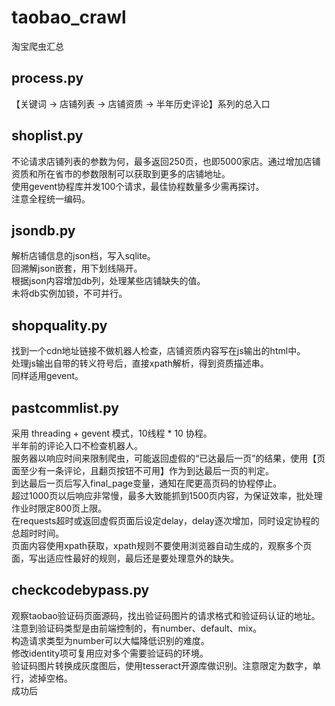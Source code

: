 # taobao_crawl
淘宝爬虫汇总

## process.py
【关键词 -> 店铺列表 -> 店铺资质 -> 半年历史评论】系列的总入口

## shoplist.py
不论请求店铺列表的参数为何，最多返回250页，也即5000家店。通过增加店铺资质和所在省市的参数限制可以获取到更多的店铺地址。</br>
使用gevent协程库并发100个请求，最佳协程数量多少需再探讨。</br>
注意全程统一编码。

## jsondb.py
解析店铺信息的json档，写入sqlite。</br>
回溯解json嵌套，用下划线隔开。</br>
根据json内容增加db列，处理某些店铺缺失的值。</br>
未将db实例加锁，不可并行。

## shopquality.py
找到一个cdn地址链接不做机器人检查，店铺资质内容写在js输出的html中。</br>
处理js输出自带的转义符号后，直接xpath解析，得到资质描述串。</br>
同样适用gevent。

## pastcommlist.py
采用 threading + gevent 模式，10线程 * 10 协程。</br>
半年前的评论入口不检查机器人。</br>
服务器以响应时间来限制爬虫，可能返回虚假的“已达最后一页”的结果，使用【页面至少有一条评论，且翻页按钮不可用】作为到达最后一页的判定。</br>
到达最后一页后写入final_page变量，通知在爬更高页码的协程停止。</br>
超过1000页以后响应非常慢，最多大致能抓到1500页内容，为保证效率，批处理作业时限定800页上限。</br>
在requests超时或返回虚假页面后设定delay，delay逐次增加，同时设定协程的总超时时间。</br>
页面内容使用xpath获取，xpath规则不要使用浏览器自动生成的，观察多个页面，写出适应性最好的规则，最后还是要处理意外的缺失。

## checkcodebypass.py
观察taobao验证码页面源码，找出验证码图片的请求格式和验证码认证的地址。  
注意到验证码类型是由前端控制的，有number、default、mix。</br>
构造请求类型为number可以大幅降低识别的难度。</br>
修改identity项可复用应对多个需要验证码的环境。</br>
验证码图片转换成灰度图后，使用tesseract开源库做识别。注意限定为数字，单行，滤掉空格。</br>
成功后
